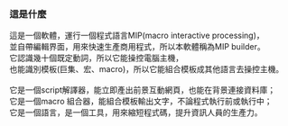 ### 這是什麼
  這是一個軟體，運行一個程式語言MIP(macro interactive processing)， <br>
  並自帶編輯界面，用來快速生產商用程式，所以本軟體稱為MIP builder。 <br>
  它認識幾十個既定動詞，所以它能操控電腦主機， <br>
  也能識別模板(巨集、宏、macro)，所以它能組合模板成其他語言去操控主機。<br>
  <br>
  它是一個script解譯器，能立即產出前景互動網頁，也能在背景連接資料庫；<br>
  它是一個macro 組合器，能組合模板輸出文字，不論程式執行前或執行中；<br>
  它是一個語言，是一個工具，用來縮短程式碼，提升資訊人員的生產力。<br>
